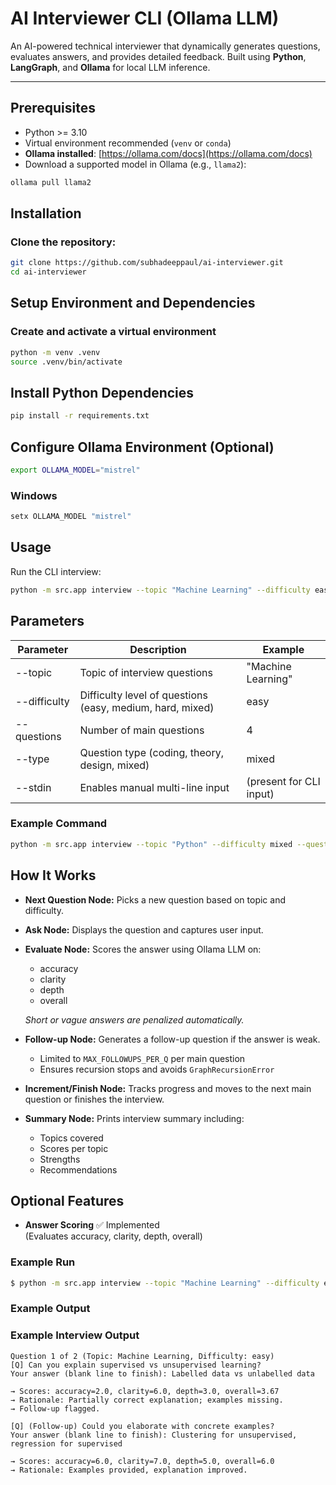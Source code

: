 # AI Interviewer CLI (Ollama LLM)

An AI-powered technical interviewer that dynamically generates questions, evaluates answers, and provides detailed feedback. Built using **Python**, **LangGraph**, and **Ollama** for local LLM inference.

---

## Prerequisites

- Python >= 3.10
- Virtual environment recommended (`venv` or `conda`)
- **Ollama installed**: [https://ollama.com/docs](https://ollama.com/docs)
- Download a supported model in Ollama (e.g., `llama2`):

```bash
ollama pull llama2
```

## Installation

### Clone the repository:

```bash
git clone https://github.com/subhadeeppaul/ai-interviewer.git
cd ai-interviewer
```

## Setup Environment and Dependencies

### Create and activate a virtual environment

```bash
python -m venv .venv
source .venv/bin/activate
```

## Install Python Dependencies

```bash
pip install -r requirements.txt
```

## Configure Ollama Environment (Optional)

```bash
export OLLAMA_MODEL="mistrel"
```

### Windows

```bash
setx OLLAMA_MODEL "mistrel"
```

## Usage

Run the CLI interview:

```bash
python -m src.app interview --topic "Machine Learning" --difficulty easy --questions 4 --type mixed --stdin
```

## Parameters

| Parameter    | Description                                               | Example                 |
| ------------ | --------------------------------------------------------- | ----------------------- |
| --topic      | Topic of interview questions                              | "Machine Learning"      |
| --difficulty | Difficulty level of questions (easy, medium, hard, mixed) | easy                    |
| --questions  | Number of main questions                                  | 4                       |
| --type       | Question type (coding, theory, design, mixed)             | mixed                   |
| --stdin      | Enables manual multi-line input                           | (present for CLI input) |

### Example Command

```bash
python -m src.app interview --topic "Python" --difficulty mixed --questions 3 --type coding --stdin
```

## How It Works

- **Next Question Node:** Picks a new question based on topic and difficulty.
- **Ask Node:** Displays the question and captures user input.
- **Evaluate Node:** Scores the answer using Ollama LLM on:

  - accuracy
  - clarity
  - depth
  - overall

  _Short or vague answers are penalized automatically._

- **Follow-up Node:** Generates a follow-up question if the answer is weak.

  - Limited to `MAX_FOLLOWUPS_PER_Q` per main question
  - Ensures recursion stops and avoids `GraphRecursionError`

- **Increment/Finish Node:** Tracks progress and moves to the next main question or finishes the interview.
- **Summary Node:** Prints interview summary including:
  - Topics covered
  - Scores per topic
  - Strengths
  - Recommendations

## Optional Features

- **Answer Scoring** ✅ Implemented  
  (Evaluates accuracy, clarity, depth, overall)

### Example Run

```bash
$ python -m src.app interview --topic "Machine Learning" --difficulty easy --questions 2 --type mixed --stdin
```

### Example Output

### Example Interview Output

```text
Question 1 of 2 (Topic: Machine Learning, Difficulty: easy)
[Q] Can you explain supervised vs unsupervised learning?
Your answer (blank line to finish): Labelled data vs unlabelled data

→ Scores: accuracy=2.0, clarity=6.0, depth=3.0, overall=3.67
→ Rationale: Partially correct explanation; examples missing.
→ Follow-up flagged.

[Q] (Follow-up) Could you elaborate with concrete examples?
Your answer (blank line to finish): Clustering for unsupervised, regression for supervised

→ Scores: accuracy=6.0, clarity=7.0, depth=5.0, overall=6.0
→ Rationale: Examples provided, explanation improved.
```

```

```
